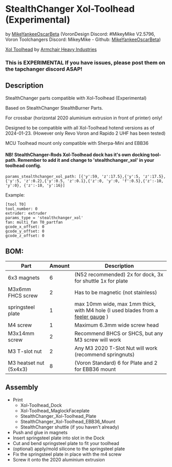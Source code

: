 # StealthChanger Xol-Toolhead (Experimental)
by [MikeYankeeOscarBeta](https://github.com/MikeYankeeOscarBeta/) (VoronDesign Discord: #MikeyMike V2.5796, Voron Toolchangers Discord: MikeyMike - Github: [MikeYankeeOscarBeta](https://github.com/MikeYankeeOscarBeta/StealthChanger))

[Xol Toolhead](https://github.com/Armchair-Heavy-Industries/Xol-Toolhead) by [Armchair Heavy Industries](https://github.com/Armchair-Heavy-Industries)

### This is EXPERIMENTAL If you have issues, please post them on the tapchanger discord ASAP!

## Description
StealthChanger parts compatible with Xol-Toolhead (Experimental)

Based on StealthChanger StealthBurner Parts.

For crossbar (horizontal 2020 aluminium extrusion in front of printer) only!

Designed to be compatible with all Xol-Toolhead hotend versions as of 2024-01-23. 
(However only Revo Voron and Rapido 2 UHF has been tested)

MCU Toolhead mount only compatible with Sherpa-Mini and EBB36



#### NB! StealthChanger-Rods Xol-Toolhead dock has it's own docking tool-path. Remember to add it and change to 'stealthchanger_xol' in your toolhead config.
```
params_stealthchanger_xol_path: [{'y':59, 'z':17.5},{'y':5, 'z':17.5},{'y':5, 'z':0.2},{'y':0.5, 'z':0.1},{'z':0, 'y':0, 'f':0.5},{'z':-10, 'y':0}, {'z':-10, 'y':16}]
```

Example:
```
[tool T0]
tool_number: 0
extruder: extruder
params_type = 'stealthchanger_xol'
fan: multi_fan T0_partfan
gcode_x_offset: 0
gcode_y_offset: 0
gcode_z_offset: 0
```

## BOM:
| Part                        | Amount    | Description                                                      |
|-----------------------------|-----------|------------------------------------------------------------------|
| 6x3 magnets                 | 6         | (N52 recommended)  2x for dock, 3x for shuttle 1x for plate      |
| M3x6mm FHCS screw           | 2         | Has to be magnetic (not stainless)                               |
| springsteel plate           | 1         | max 10mm wide, max 1mm thick, with M4 hole (I used blades from a [feeler gauge](https://www.biltema.no/en-no/car---mc/car-tools/engine-tools/spark-plug-tools/feeler-gauge-mminches-2000028588) )        |
| M4 screw                    | 1         | Maximum 6.3mm wide screw head                                    |
| M3x14mm screw               | 2         | Recommend BHCS or SHCS, but any M3 screw will work               |
| M3 T-slot nut               | 2         | Any M3 2020 T-Slot Nut will work (recommend springnuts)          |
| M3 heatset nut (5x4x3)      | 8         | (Voron Standard) 6 for Plate and 2 for EBB36 mount               |


## Assembly
- Print
    - Xol-Toolhead_Dock
    - Xol-Toolhead_MaglockFaceplate
    - StealthChanger_Xol-Toolhead_Plate
    - StealthChanger_Xol-Toolhead_EBB36_Mount
    - StealthChanger shuttle (if you haven't already)
- Push and glue in magnets
- Insert springsteel plate into slot in the Dock
- Cut and bend springsteel plate to fit your toolhead
- (optional) apply/mold silicone to the springsteel plate
- Fix the springsteel plate in place with the m4 screw
- Screw it onto the 2020 aluminium extrusion

